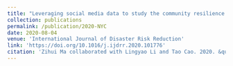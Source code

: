```yaml
---
title: "Leveraging social media data to study the community resilience of New York City to 2019 power outage"
collection: publications
permalink: /publication/2020-NYC
date: 2020-08-04
venue: 'International Journal of Disaster Risk Reduction'
link: 'https://doi.org/10.1016/j.ijdrr.2020.101776'
citation: 'Zihui Ma collaborated with Lingyao Li and Tao Cao. 2020. &quot;Leveraging social media data to study the community resilience of New York City to 2019 power outage.&quot; <i>International Journal of Disaster Risk Reduction</i> 51, 101776. https://doi.org/10.1016/j.ijdrr.2020.101776'
---
```

